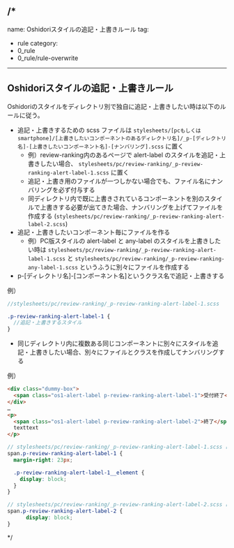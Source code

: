 /*
---
name: Oshidoriスタイルの追記・上書きルール
tag:
  - rule
category:
  - 0_rule
  - 0_rule/rule-overwrite
---

## Oshidoriスタイルの追記・上書きルール

Oshidoriのスタイルをディレクトリ別で独自に追記・上書きしたい時は以下のルールに従う。

- 追記・上書きするための scss ファイルは `stylesheets/[pcもしくはsmartphone]/[上書きしたいコンポーネントのあるディレクトリ名]/_p-[ディレクトリ名]-[上書きしたいコンポーネント名]-[ナンバリング].scss` に置く
  - 例）review-ranking内のあるページで alert-label のスタイルを追記・上書きしたい場合、 `stylesheets/pc/review-ranking/_p-review-ranking-alert-label-1.scss` に置く
  - 追記・上書き用のファイルが一つしかない場合でも、ファイル名にナンバリングを必ず付与する
  - 同ディレクトリ内で既に上書きされているコンポーネントを別のスタイルで上書きする必要が出てきた場合、ナンバリングを上げてファイルを作成する (`stylesheets/pc/review-ranking/_p-review-ranking-alert-label-2.scss`)
- 追記・上書きしたいコンポーネント毎にファイルを作る
  - 例）PC版スタイルの alert-label と any-label のスタイルを上書きしたい時は `stylesheets/pc/review-ranking/_p-review-ranking-alert-label-1.scss` と `stylesheets/pc/review-ranking/_p-review-ranking-any-label-1.scss` というふうに別々にファイルを作成する
- p-[ディレクトリ名]-[コンポーネント名]というクラス名で追記・上書きする

例）
```scss
//stylesheets/pc/review-ranking/_p-review-ranking-alert-label-1.scss

.p-review-ranking-alert-label-1 {
  //追記・上書きするスタイル
}
```
- 同じディレクトリ内に複数ある同じコンポーネントに別々にスタイルを追記・上書きしたい場合、別々にファイルとクラスを作成してナンバリングする

例）
```html 
<div class="dummy-box">
  <span class="os1-alert-label p-review-ranking-alert-label-1">受付終了</span>
</div>
…
<p>
  <span class="os1-alert-label p-review-ranking-alert-label-2">終了</span>
  texttext
</p>
```
```scss
// stylesheets/pc/review-ranking/_p-review-ranking-alert-label-1.scss に以下を書く
span.p-review-ranking-alert-label-1 {
  margin-right: 23px;

  .p-review-ranking-alert-label-1__element {
    display: block;
  }
}
```
```scss
// stylesheets/pc/review-ranking/_p-review-ranking-alert-label-2.scss に以下を書く
span.p-review-ranking-alert-label-2 {
      display: block;
}
```
*/
